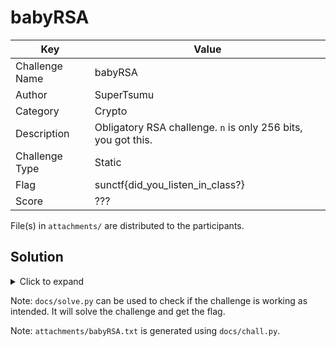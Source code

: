 # babyRSA

| Key            | Value                                                         |
|----------------|---------------------------------------------------------------|
| Challenge Name | babyRSA                                                       |
| Author         | SuperTsumu                                                    |
| Category       | Crypto                                                        |
| Description    | Obligatory RSA challenge. `n` is only 256 bits, you got this. |
| Challenge Type | Static                                                        |
| Flag           | sunctf{did_you_listen_in_class?}                              |
| Score          | ???                                                           |

File(s) in `attachments/` are distributed to the participants.

## Solution

<details>
<summary>Click to expand</summary>

Factor `n` using [factordb.com](factordb.com) then decrypt the message in the standard RSA way.

</details>

Note: `docs/solve.py` can be used to check if the challenge is working as intended. It will solve the challenge and get
the flag.

Note: `attachments/babyRSA.txt` is generated using `docs/chall.py`.
